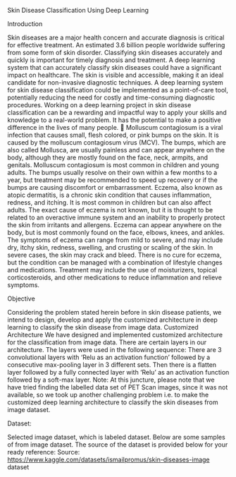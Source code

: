 Skin Disease Classification Using Deep Learning

Introduction 

Skin diseases are a major health concern and accurate diagnosis is critical for effective treatment. An estimated 3.6 billion people worldwide suffering from some form of skin disorder. Classifying skin diseases accurately and quickly is important for timely diagnosis and treatment. A deep learning system that can accurately classify skin diseases could have a significant impact on healthcare. The skin is visible and accessible, making it an ideal candidate for non-invasive diagnostic techniques. A deep learning system for skin disease classification could be implemented as a point-of-care tool, potentially reducing the need for costly and time-consuming diagnostic procedures. Working on a deep learning project in skin disease classification can be a rewarding and impactful way to apply your skills and knowledge to a real-world problem. It has the potential to make a positive difference in the lives of many people.  Molluscum contagiosum is a viral infection that causes small, flesh colored, or pink bumps on the skin. It is caused by the molluscum contagiosum virus (MCV). The bumps, which are also called Mollusca, are usually painless and can appear anywhere on the body, although they are mostly found on the face, neck, armpits, and genitals. Molluscum contagiosum is most common in children and young adults. The bumps usually resolve on their own within a few months to a year, but treatment may be recommended to speed up recovery or if the bumps are causing discomfort or embarrassment. Eczema, also known as atopic dermatitis, is a chronic skin condition that causes inflammation, redness, and itching. It is most common in children but can also affect adults. The exact cause of eczema is not known, but it is thought to be related to an overactive immune system and an inability to properly protect the skin from irritants and allergens. Eczema can appear anywhere on the body, but is most commonly found on the face, elbows, knees, and ankles. The symptoms of eczema can range from mild to severe, and may include dry, itchy skin, redness, swelling, and crusting or scaling of the skin. In severe cases, the skin may crack and bleed. There is no cure for eczema, but the condition can be managed with a combination of lifestyle changes and medications. Treatment may include the use of moisturizers, topical corticosteroids, and other medications to reduce inflammation and relieve symptoms. 

Objective 

Considering the problem stated herein before in skin disease patients, we intend to design, develop and apply the customized architecture in deep learning to classify the skin disease from image data. Customized Architecture We have designed and implemented customized architecture for the classification from image data. There are certain layers in our architecture. The layers were used in the following sequence: There are 3 convolutional layers with ‘Relu as an activation function’ followed by a consecutive max-pooling layer in 3 different sets. Then there is a flatten layer followed by a fully connected layer with ‘Relu’ as an activation function followed by a soft-max layer. Note: At this juncture, please note that we have tried finding the labelled data set of PET Scan images, since it was not available, so we took up another challenging problem i.e. to make the customized deep learning architecture to classify the skin diseases from image dataset.

Dataset: 

Selected image dataset, which is labeled dataset. Below are some samples of from image dataset. 
The source of the dataset is provided below for your ready reference: 
Source: https://www.kaggle.com/datasets/ismailpromus/skin-diseases-image dataset

